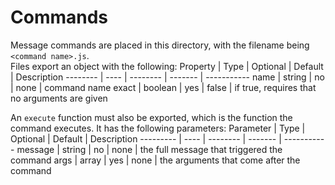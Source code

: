 # Commands
Message commands are placed in this directory, with the filename being `<command name>.js`.\
Files export an object with the following:
Property | Type | Optional | Default | Description
-------- | ---- | -------- | ------- | -----------
name | string | no | none | command name
exact | boolean | yes | false | if true, requires that no arguments are given

An `execute` function must also be exported, which is the function the command executes. It has the following parameters:
Parameter | Type | Optional | Default | Description
--------- | ---- | -------- | ------- | -----------
message | string | no | none | the full message that triggered the command
args | array | yes | none | the arguments that come after the command
